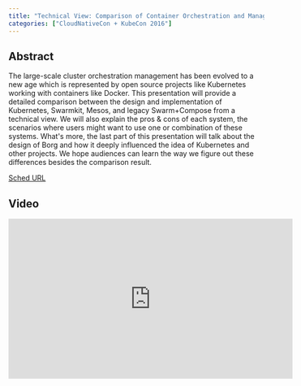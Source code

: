 ```yaml
---
title: "Technical View: Comparison of Container Orchestration and Management Systems - Lei Zhang, HyperHQ"
categories: ["CloudNativeCon + KubeCon 2016"]
---
```


## Abstract

The large-scale cluster orchestration management has been evolved to a new age which is represented by open source projects like Kubernetes working with containers like Docker. This presentation will provide a detailed comparison between the design and implementation of Kubernetes, Swarmkit, Mesos, and legacy Swarm+Compose from a technical view. We will also explain the pros & cons of each system, the scenarios where users might want to use one or combination of these systems. What's more, the last part of this presentation will talk about the design of Borg and how it deeply influenced the idea of Kubernetes and other projects. We hope audiences can learn the way we figure out these differences besides the comparison result.

[Sched URL](https://cnkc16.sched.com/event/7ed4a6a6ff032abff45d87784b317d3c)

## Video

<iframe width='560' height='315' src='https://www.youtube.com/embed/_vd0xMjWOD8' frameborder='0' allow='accelerometer; autoplay; encrypted-media; gyroscope; picture-in-picture' allowfullscreen></iframe>
